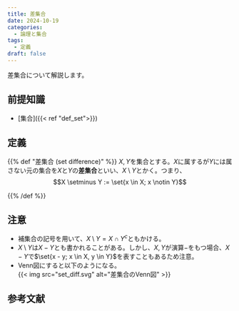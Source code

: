 ```yaml
---
title: 差集合
date: 2024-10-19
categories:
  - 論理と集合
tags:
  - 定義
draft: false
---
```


差集合について解説します。

<!--more-->

## 前提知識

- [集合]({{< ref "def_set">}})

## 定義

{{% def "差集合 (set difference)" %}}
$X, Y$を集合とする。$X$に属するが$Y$には属さない元の集合を$X$と$Y$の**差集合**といい、$X \setminus Y$とかく。つまり、
$$X \setminus Y := \set{x \in X; x \notin Y}$$

{{% /def %}}

## 注意

- 補集合の記号を用いて、$X \setminus Y = X \cap Y^c$ともかける。
- $X \setminus Y$は$X - Y$とも書かれることがある。しかし、$X, Y$が演算$-$をもつ場合、$X - Y$で$\set{x - y; x \in X, y \in Y}$を表すこともあるため注意。
- Venn図にすると以下のようになる。  
  {{< img src="set_diff.svg" alt="差集合のVenn図" >}}

## 参考文献

